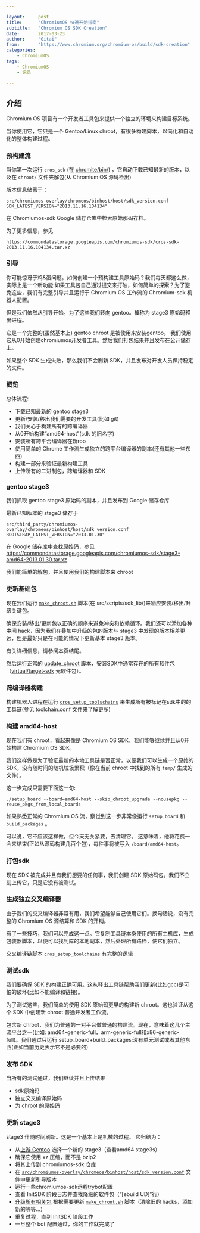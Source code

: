```yaml
---

layout:     post
title:      "ChromiumOS 快速开始指南"
subtitle:   "Chromium OS SDK Creation"
date:       2017-03-23
author:     "Gitai"
from: 		"https://www.chromium.org/chromium-os/build/sdk-creation"
categories:
    - ChromiumOS
tags:
    - ChromiumOS
    - 记录

---
```


## 介绍
Chromium OS 项目有一个开发者工具包来提供一个独立的环境来构建目标系统。

当你使用它，它只是一个 Gentoo/Linux  chroot，有很多构建脚本，以简化和自动化的整体构建过程。

<!--more-->

### 预构建流

当你第一次运行 `cros_sdk` (在 [chromite/bin/](https://chromium.googlesource.com/chromiumos/chromite/+/master/scripts/cros_sdk.py)) ，它自动下载已知最新的版本，以及在 `chroot/` 文件夹解包(从 Chromium OS 源码检出)

版本信息储蓄于：

```
src/chromiumos-overlay/chromeos/binhost/host/sdk_version.conf
SDK_LATEST_VERSION="2013.11.16.104134"
```

在 Chromiumos-sdk Google 储存仓库中检索原始那码存档。

为了更多信息，参见

```
https://commondatastorage.googleapis.com/chromiumos-sdk/cros-sdk-2013.11.16.104134.tar.xz
```

### 引导

你可能惊讶于鸡&蛋问题。如何创建一个预构建工具原始码？我们每天都这么做，实际上是一个新功能:如果工具包自己通过提交来打破，如何简单的探索？为了避免这些，我们有完整引导并且运行于 Chromium OS 工作流的 Chromium-sdk 机器人配置。

但是我们依然从引导开始。为了这些我们转向 gentoo。被称为 stage3 原始码释出进程。

它是一个完整的(虽然基本上) gentoo chroot 是被使用来安装gentoo。
我们使用它从0开始创建chromiumos开发者工具。然后我们打包结果并且发布在公开储存上。

如果整个 SDK 生成失败，那么我们不会刷新 SDK，并且发布对开发人员保持稳定的文件。

### 概览

总体流程:

* 下载已知最新的 gentoo stage3
* 更新/安装/移出我们需要的开发工具(比如 git)
* 我们关心于构建所有的跨编译器
* 从0开始构建“amd64-host”(sdk 的旧名字)
* 安装所有跨平台编译器在新roo
* 使用简单的 Chrome 工作流生成独立的跨平台编译器的副本(还有其他一些东西)
* 构建一部分来验证最新构建工具
* 上传所有的二进制包，跨编译器和 SDK

### gentoo stage3

我们抓取 gentoo stage3 原始码的副本，并且发布到 Google 储存仓库

最新已知版本的 stage3 储存于

```
src/third_party/chromiumos-overlay/chromeos/binhost/host/sdk_version.conf
BOOTSTRAP_LATEST_VERSION="2013.01.30"
```

在 Google 储存库中查找原始码，参见 https://commondatastorage.googleapis.com/chromiumos-sdk/stage3-amd64-2013.01.30.tar.xz

我们能简单的解包，并且使用我们的构建脚本来 chroot

### 更新基础包

现在我们运行 [`make_chroot.sh`](https://chromium.googlesource.com/chromiumos/platform/crosutils/+/master/sdk_lib/make_chroot.sh) 脚本(在 src/scripts/sdk_lib/)来响应安装/移出/升级关键包。

确保安装/移出/更新包以正确的顺序来避免冲突和依赖循环。我们还可以添加各种中间 hack，因为我们在叠加中升级的包的版本与 stage3 中发现的版本相差更远，但是最好只是在可能的情况下更新基本 stage3 版本。

有关详细信息，请参阅本页结尾。

然后运行正常的 [update_chroot](https://chromium.googlesource.com/chromiumos/platform/crosutils/+/master/update_chroot) 脚本，安装SDK中通常存在的所有软件包（[virtual/target-sdk](https://chromium.googlesource.com/chromiumos/overlays/chromiumos-overlay/+/master/virtual/target-sdk) 元软件包）。

### 跨编译器构建

构建机器人进程在运行 [`cros_setup_toolschains`](https://chromium.googlesource.com/chromiumos/chromite/+/master/scripts/cros_setup_toolchains.py) 来生成所有被标记在sdk中的的工具链(参见 toolchain.conf 文件来了解更多)

### 构建 amd64-host

现在我们有 chroot，看起来像是 Chromium OS SDK，我们能够继续并且从0开始构建 Chromium OS SDK。

我们这样做是为了验证最新的本地工具链是否正常，以便我们可以生成一个原始的 SDK，没有随时间的随机垃圾累积（像在当前 chroot 中找到的所有 `temp/` 生成的文件）。

这一步完成只需要下面这一句:

```
./setup_board --board=amd64-host --skip_chroot_upgrade --nousepkg --reuse_pkgs_from_local_boards
```

如果熟悉正常的 Chromium OS 流，察觉到这一步非常像运行 `setup_board` 和 `build_packages` 。

可以说，它不应该这样做，但今天无关紧要，去清理它。
这意味着，他将花费一会来结束(正如从源码构建几百个包)，每件事将被写入 `/board/amd64-host`。

### 打包sdk

现在 SDK 被完成并且有我们想要的任何事，我们创建 SDK 原始码包。我们不立刻上传它，只是它没有被测试。

### 生成独立交叉编译器

由于我们的交叉编译器非常有用，我们希望能够自己使用它们。换句话说，没有完整的 Chromium OS 源结算和 SDK 的开销。

有了一些技巧，我们可以完成这一点。它复制工具链本身使用的所有主机库，生成包装器脚本，以便可以找到库的本地副本，然后处理所有路径，使它们独立。

交叉编译链脚本 [`cros_setup_toolchains`](https://chromium.googlesource.com/chromiumos/chromite/+/master/scripts/cros_setup_toolchains.py) 有完整的逻辑

### 测试sdk

我们要确保 SDK 的构建正确可用。这从释出工具链帮助我们更新(比如gcc)是可怕的破坏(比如不能编译和链接)。

为了测试这些，我们简单的使用 SDK 原始码更早的构建新 chroot。这也验证从这个 SDK 中创建新 chroot 普通开发者工作流。

包含新 chroot，我们为普通的一对平台做普通的构建流。现在，意味着这几个主流平台之一(比如: amd64-generic-full，arm-generic-full和x86-generic-full)。我们通过只运行 setup_board+build_packages;没有单元测试或者其他东西(正如当前历史表示它不是必要的)

### 发布 SDK

当所有的测试通过，我们继续并且上传结果

* sdk原始码
* 独立交叉编译原始码
* 为 chroot 的原始码

### 更新 stage3

stage3 伴随时间刷新。这是一个基本上是机械的过程。 它归结为：

* 从[上游 Gentoo](http://www.gentoo.org/main/en/where.xml) 选择一个新的 stage3（查看amd64 stage3s）
* 确保它使用 xz 压缩，而不是 bzip2
* 将其上传到 chromiumos-sdk 仓库
* 在 [`src/chromiumos-overlay/chromeos/binhost/host/sdk_version.conf`](https://chromium.googlesource.com/chromiumos/overlays/chromiumos-overlay/+/master/chromeos/binhost/host/sdk_version.conf) 文件中更新引导版本
* 运行一些chromiumos-sdk远程trybot配置
* 查看 InitSDK 阶段日志并查找降级的软件包（“[ebuild UD]”行）
* [升级所有相关包](https://www.chromium.org/chromium-os/gentoo-package-upgrade-process)
根据需要更新 [`make_chroot.sh`](https://chromium.googlesource.com/chromiumos/platform/crosutils/+/master/sdk_lib/make_chroot.sh) 脚本（清除旧的 hacks，添加新的等等...）
* 重复过程，直到 InitSDK 阶段工作
* 一旦整个 bot 配置通过，你的工作就完成了